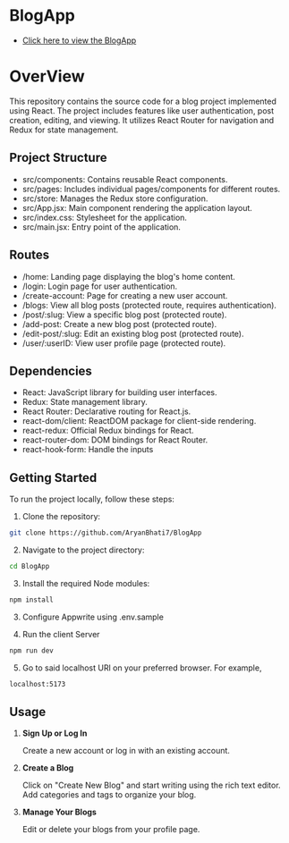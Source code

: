 # BlogApp

- [Click here to view the BlogApp](https://blogapp-coral-alpha.vercel.app/)

# OverView

This repository contains the source code for a blog project implemented using React. The project includes features like user authentication, post creation, editing, and viewing. It utilizes React Router for navigation and Redux for state management.

## Project Structure

- src/components: Contains reusable React components.
- src/pages: Includes individual pages/components for different routes.
- src/store: Manages the Redux store configuration.
- src/App.jsx: Main component rendering the application layout.
- src/index.css: Stylesheet for the application.
- src/main.jsx: Entry point of the application.

## Routes

- /home: Landing page displaying the blog's home content.
- /login: Login page for user authentication.
- /create-account: Page for creating a new user account.
- /blogs: View all blog posts (protected route, requires authentication).
- /post/:slug: View a specific blog post (protected route).
- /add-post: Create a new blog post (protected route).
- /edit-post/:slug: Edit an existing blog post (protected route).
- /user/:userID: View user profile page (protected route).

## Dependencies

- React: JavaScript library for building user interfaces.
- Redux: State management library.
- React Router: Declarative routing for React.js.
- react-dom/client: ReactDOM package for client-side rendering.
- react-redux: Official Redux bindings for React.
- react-router-dom: DOM bindings for React Router.
- react-hook-form: Handle the inputs

## Getting Started 

To run the project locally, follow these steps:

1. Clone the repository:

```bash
git clone https://github.com/AryanBhati7/BlogApp
```

2. Navigate to the project directory:

```bash
cd BlogApp
```

3. Install the required Node modules:

```bash
npm install
```

3. Configure Appwrite using .env.sample

4. Run the client Server

```bash
npm run dev
```

5. Go to said localhost URl on your preferred browser. For example,

```bash
localhost:5173
```

## Usage

1. **Sign Up or Log In**

   Create a new account or log in with an existing account.

2. **Create a Blog**

   Click on "Create New Blog" and start writing using the rich text editor. Add categories and tags to organize your blog.

3. **Manage Your Blogs**

   Edit or delete your blogs from your profile page.
